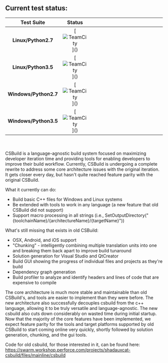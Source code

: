 ## **Current test status:**

**Test Suite**        | **Status** | &nbsp;&nbsp;&nbsp;&nbsp;&nbsp;&nbsp;&nbsp;&nbsp;&nbsp;&nbsp;&nbsp;&nbsp;&nbsp;&nbsp;&nbsp;&nbsp;&nbsp;&nbsp;&nbsp;&nbsp;&nbsp;&nbsp;&nbsp;&nbsp;&nbsp;&nbsp;&nbsp;&nbsp;&nbsp;&nbsp;&nbsp;&nbsp;&nbsp;&nbsp;&nbsp;&nbsp;&nbsp;&nbsp;&nbsp;&nbsp;&nbsp;&nbsp;&nbsp;&nbsp;&nbsp;&nbsp;&nbsp;&nbsp;&nbsp;&nbsp;&nbsp;&nbsp;&nbsp;&nbsp;&nbsp;&nbsp;&nbsp;&nbsp;&nbsp;&nbsp;&nbsp;&nbsp;&nbsp;&nbsp;&nbsp;&nbsp;&nbsp;&nbsp;&nbsp;&nbsp;&nbsp;&nbsp;&nbsp;&nbsp;&nbsp;&nbsp;&nbsp;&nbsp;&nbsp;&nbsp;&nbsp;&nbsp;&nbsp;&nbsp;&nbsp;&nbsp;&nbsp;&nbsp;&nbsp;&nbsp;&nbsp;&nbsp;&nbsp;&nbsp;&nbsp;&nbsp;&nbsp;&nbsp;&nbsp;&nbsp;
:-------------------: | :---------------------------------------------------------------------------------------------------------------------------:  | ---
**Linux/Python2.7**   | [![TeamCity](http://dev.aegresco.com/teamcity/app/rest/builds/buildType:(id:Csbuild_UnitTests_Python2_Linux)/statusIcon)]()| |
**Linux/Python3.5**   | [![TeamCity](http://dev.aegresco.com/teamcity/app/rest/builds/buildType:(id:Csbuild_UnitTests_Python3_Linux)/statusIcon)]()| |
**Windows/Python2.7** | [![TeamCity](http://dev.aegresco.com/teamcity/app/rest/builds/buildType:(id:Csbuild_UnitTests_Python2_Windows)/statusIcon)]()| |
**Windows/Python3.5** | [![TeamCity](http://dev.aegresco.com/teamcity/app/rest/builds/buildType:(id:Csbuild_UnitTests_Python3_Windows)/statusIcon)]()| |

<br><br>
CSBuild is a language-agnostic build system focused on maximizing developer iteration time and providing tools for enabling
developers to improve their build workflow. Currently, CSBuild is undergoing a complete rewrite to address some core architecture
issues with the original iteration. It gets closer every day, but hasn't quite reached feature parity with the original CSBuild.

What it currently can do:
- Build basic C++ files for Windows and Linux systems
- Be extended with tools to work in any language (a new feature that old CSBuild did not support)
- Support macro processing in all strings (i.e., SetOutputDirectory("{toolchainName}/{architectureName}/{targetName}"))

What's still missing that exists in old CSBuild:
- OSX, Android, and iOS support
- "Chunking" - intelligently combining multiple translation units into one and breaking them back apart to improve build tunaround
- Solution generation for Visual Studio and QtCreator
- Build GUI showing the progress of individual files and projects as they're build
- Dependency graph generation
- Build profiler to analyze and identify headers and lines of code that are expensive to compile

The core architecture is much more stable and maintainable than old CSBuild's, and tools are easier to implement than
they were before. The new architecture also successfully decouples csbuild from the c++ language, allowing it to be
truly versatile and language-agnostic. The new csbuild also cuts down considerably on wasted time during initial startup.
Now that the majority of the core features have been implemented, we expect feature parity for the tools and target platforms
supported by old CSBuild to start coming online very quickly, shortly followed by solution generation, chunking,
and the gui tools.

Code for old csbuild, for those interested in it, can be found here: https://swarm.workshop.perforce.com/projects/shadauxcat-csbuild/files/mainline/csbuild
